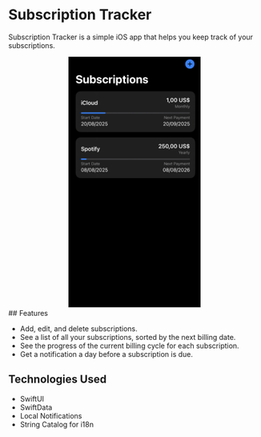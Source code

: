 # Subscription Tracker

Subscription Tracker is a simple iOS app that helps you keep track of your subscriptions.

<div align="center">
  <img src="./main-screen.png" height=500/>
</div>
## Features

- Add, edit, and delete subscriptions.
- See a list of all your subscriptions, sorted by the next billing date.
- See the progress of the current billing cycle for each subscription.
- Get a notification a day before a subscription is due.

## Technologies Used

- SwiftUI
- SwiftData
- Local Notifications
- String Catalog for i18n
